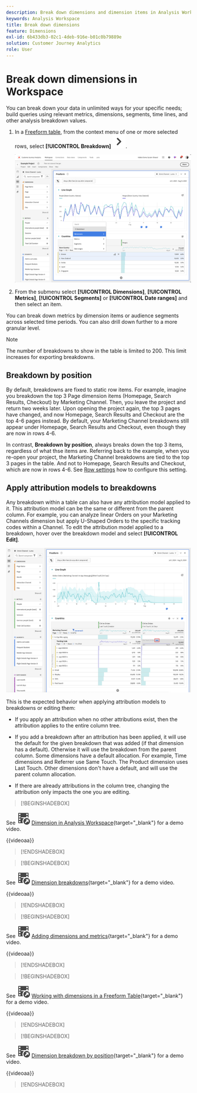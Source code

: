 ```yaml
---
description: Break down dimensions and dimension items in Analysis Workspace.
keywords: Analysis Workspace
title: Break down dimensions
feature: Dimensions
exl-id: 6b433db3-02c1-4deb-916e-b01c0b79889e
solution: Customer Journey Analytics
role: User
---
```

# Break down dimensions in Workspace

You can break down your data in unlimited ways for your specific needs; build queries using relevant metrics, dimensions, segments, time lines, and other analysis breakdown values.

1. In a [Freeform table](/help/analysis-workspace/visualizations/freeform-table/freeform-table.md), from the context menu of one or more selected rows, select **[!UICONTROL Breakdown]** ![ChevronRight](/help/assets/icons/ChevronRight.svg).

   ![Step Result showing Create alert from selection selected.](assets/breakdown.png)

1. From the submenu select **[!UICONTROL Dimensions]**, **[!UICONTROL Metrics]**, **[!UICONTROL Segments]** or **[!UICONTROL Date ranges]** and then select an item.

You can break down metrics by dimension items or audience segments across selected time periods. You can also drill down further to a more granular level.

   >[!NOTE]
   >
   >The number of breakdowns to show in the table is limited to 200. This limit increases for exporting breakdowns.

## Breakdown by position

By default, breakdowns are fixed to static row items. For example, imagine you breakdown the top 3 Page dimension items (Homepage, Search Results, Checkout) by Marketing Channel. Then, you leave the project and return two weeks later. Upon opening the project again, the top 3 pages have changed, and now Homepage, Search Results and Checkout are the top 4-6 pages instead. By default, your Marketing Channel breakdowns still appear under Homepage, Search Results and Checkout, even though they are now in rows 4-6.

In contrast, **Breakdown by position**,  always breaks down the top 3 items, regardless of what thse items are. Referring back to the example, when you re-open your project, the Marketing Channel breakdowns are tied to the top 3 pages in the table. And not to Homepage, Search Results and Checkout, which are now in rows 4-6. See [Row settings](/help/analysis-workspace/visualizations/freeform-table/column-row-settings/table-settings.md) how to configure this setting.



## Apply attribution models to breakdowns

Any breakdown within a table can also have any attribution model applied to it. This attribution model can be the same or different from the parent column. For example, you can analyze linear Orders on your Marketing Channels dimension but apply U-Shaped Orders to the specific tracking codes within a Channel. To edit the attribution model applied to a breakdown, hover over the breakdown model and select **[!UICONTROL Edit]**.

![Order Attribution Comparison showing the Breakdown settings](assets/breakdown-attribution.png)

This is the expected behavior when applying attribution models to breakdowns or editing them:

* If you apply an attribution when no other attributions exist, then the attribution applies to the entire column tree.

* If you add a breakdown after an attribution has been applied, it will use the default for the given breakdown that was added (if that dimension has a default). Otherwise it will use the breakdown from the parent column. Some dimensions have a default allocation. For example, Time dimensions and Referrer use Same Touch. The Product dimension uses Last Touch. Other dimensions don't have a default, and will use the parent column allocation.

* If there are already attributions in the column tree, changing the attribution only impacts the one you are editing.

>[!BEGINSHADEBOX]

See ![VideoCheckedOut](/help/assets/icons/VideoCheckedOut.svg) [Dimension in Analysis Workspace](https://video.tv.adobe.com/v/23971?quality=12&learn=on){target="_blank"} for a demo video.

{{videoaa}}

>[!ENDSHADEBOX]


>[!BEGINSHADEBOX]

See ![VideoCheckedOut](/help/assets/icons/VideoCheckedOut.svg) [Dimension breakdowns](https://video.tv.adobe.com/v/23969?quality=12&learn=on){target="_blank"} for a demo video.

{{videoaa}}

>[!ENDSHADEBOX]


>[!BEGINSHADEBOX]

See ![VideoCheckedOut](/help/assets/icons/VideoCheckedOut.svg) [Adding dimensions and metrics](https://video.tv.adobe.com/v/30606?quality=12&learn=on){target="_blank"} for a demo video.

{{videoaa}}

>[!ENDSHADEBOX]


>[!BEGINSHADEBOX]

See ![VideoCheckedOut](/help/assets/icons/VideoCheckedOut.svg) [Working with dimensions in a Freeform Table](https://video.tv.adobe.com/v/40179?quality=12&learn=on){target="_blank"} for a demo video.

{{videoaa}}

>[!ENDSHADEBOX]


>[!BEGINSHADEBOX]

See ![VideoCheckedOut](/help/assets/icons/VideoCheckedOut.svg) [Dimension breakdown by position](https://video.tv.adobe.com/v/24033){target="_blank"} for a demo video.

{{videoaa}}

>[!ENDSHADEBOX]



